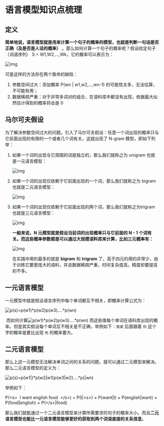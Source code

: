 # 语言模型知识点梳理

## 定义

​	**简单地说，语言模型就是用来计算一个句子的概率的模型，也就是判断一句话是否正确（及是否是人话的概率）** 。那么如何计算一个句子的概率呢？假设给定句子（词语序列） S = W1,W2,...,Wk，它的概率可以表示为：

![img](https://pic2.zhimg.com/80/v2-e8e7c61133d1b23e4d869352aae0c455_hd.png)

可是这样的方法存在两个致命的缺陷：

1. 参数空间过大：添加概率 P(wn | w1,w2,...,wn-1) 的可能性太多，无法估算，不可能有用；
2. 数据稀疏严重：对于非常多词对的组合，在语料库中都没有出现，依据最大似然估计得到的概率将会是 0



## 马尔可夫假设

​	为了解决参数空间过大的问题。引入了马尔可夫假设：任意一个词出现的概率只与它前面出现的有限的一个或者几个词有关。这就出现了 N-gram 模型，即如下列举：

1. 如果一个词的出现与它周围的词是独立的，那么我们就称之为 unigram 也就是一元语言模型：

   ![img](https://pic3.zhimg.com/80/v2-dfb6d0be8fa42f803d45e27cb02acf5e_hd.png)

2. 如果一个词的出现仅依赖于它前面出现的一个词，那么我们就称之为 bigram 也就是二元语言模型：

   ![img](https://pic1.zhimg.com/80/v2-f0e63faeed0dbde5219a3e09778e5b0c_hd.png)

3. 如果一个词的出现仅依赖于它前面出现的两个词，那么我们就称之为trigram 也就是三元语言模型：

   ![img](https://pic3.zhimg.com/80/v2-4c4b2b156e248bc0dea8812b2b5f0002_hd.png)

   **一般来说，N 元模型就是假设当前词的出现概率只与它前面的 N - 1 个词有关。而这些概率参数都是可以通过大规模语料库来计算，比如三元概率有：**

   ![img](https://pic2.zhimg.com/80/v2-4cd447daf3199099507d4d8f091e630d_hd.png)

   在实践中用的最多的就是 **bigram** 和 **trigram** 了，高于四元的用的非常少，由于训练它要更庞大的语料，并且数据稀疏严重，时间复杂度高，精度却要提高的不多。

## 一元语言模型

​	一元模型中就是假设语言序列中每个单词都互不相关，即概率计算公式为：

![p(s)=p(w1)*p(w2)*p(w3)*....*p(wn)](https://www.zhihu.com/equation?tex=p%28s%29%3Dp%28w1%29%2Ap%28w2%29%2Ap%28w3%29%2A....%2Ap%28wn%29)

​	而如何计算![p(w1)*p(w2)*p(w3)*....*p(wn)](https://www.zhihu.com/equation?tex=p%28w1%29%2Ap%28w2%29%2Ap%28w3%29%2A....%2Ap%28wn%29) 而这些值每个单词在语料库出现的概率。但是其实假设每个单词互不相关是不正确，举例如下：`我爱` 后面跟着 `你` 这个字的概率是要比出现 `死` 的概率要大。



## 二元语言模型

​	那么上述一元模型无法解决单词之间的关系的问题，就可以通过二元模型来解决。那么二元语言模型的定义为：

![p(s)=p(w1|</s>)*p(w2|w1)*p(w3|w2)*....*p(</s>|wn)](https://www.zhihu.com/equation?tex=p%28s%29%3Dp%28w1%7C%3C%2Fs%3E%29%2Ap%28w2%7Cw1%29%2Ap%28w3%7Cw2%29%2A....%2Ap%28%3C%2Fs%3E%7Cwn%29)

举例如下：

P(\<s>  I want english food  \</s>) = P(I|\<s>) × P(want|I) × P(english|want) × P(food|english) × P(\</s>|food)

​	那么我们就能通过一个二元语言模型来计算所需要求的句子的概率大小。而且**二元语言模型也能比一元语言模型能够更好的获取到两个词语直接的关系信息**。

